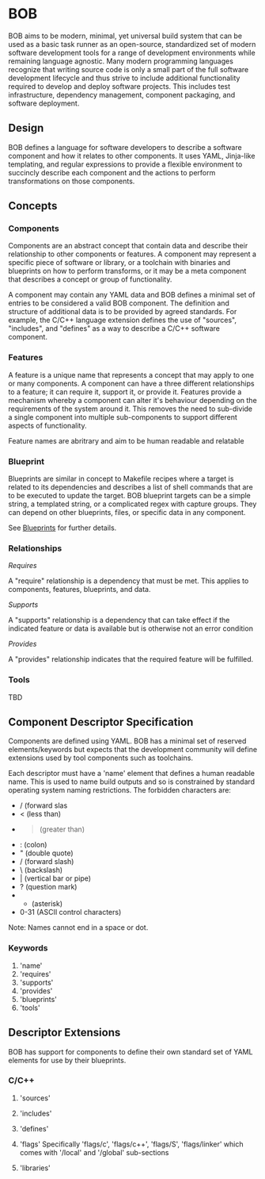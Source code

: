 # BOB

BOB aims to be modern, minimal, yet universal build system that can be used as a basic task runner as
 an open-source, standardized set of modern software development tools for a range of development environments while remaining language agnostic.
Many modern programming languages recognize that writing source code is only a small part of the full software development lifecycle and thus strive to include additional functionality required to develop and deploy software projects. This includes test infrastructure, dependency management, component packaging, and software deployment.

## Design
BOB defines a language for software developers to describe a software component and how it relates to other components.
It uses YAML, Jinja-like templating, and regular expressions to provide a flexible environment to succincly describe each component and the actions to perform transformations on those components.

## Concepts
### Components
Components are an abstract concept that contain data and describe their relationship to other components or features.
A component may represent a specific piece of software or library, or a toolchain with binaries and blueprints on how to perform transforms, or it may be a meta component that describes a concept or group of functionality.

A component may contain any YAML data and BOB defines a minimal set of entries to be considered a valid BOB component.
The definition and structure of additional data is to be provided by agreed standards. For example, the C/C++ language extension defines the use of "sources", "includes", and "defines" as a way to describe a C/C++ software component.

### Features
A feature is a unique name that represents a concept that may apply to one or many components. A component can have a three different relationships to a feature; it can require it, support it, or provide it.
Features provide a mechanism whereby a component can alter it's behaviour depending on the requirements of the system around it. This removes the need to sub-divide a single component into multiple sub-components to support different aspects of functionality.

Feature names are abritrary and aim to be human readable and relatable

### Blueprint
Blueprints are similar in concept to Makefile recipes where a target is related to its dependencies and describes a list of shell commands that are to be executed to update the target.
BOB blueprint targets can be a simple string, a templated string, or a complicated regex with capture groups. They can depend on other blueprints, files, or specific data in any component.

See [Blueprints](docs/blueprints.md) for further details.

### Relationships
*Requires*

A "require" relationship is a dependency that must be met. This applies to components, features, blueprints, and data.

*Supports*

A "supports" relationship is a dependency that can take effect if the indicated feature or data is available but is otherwise not an error condition

*Provides*

A "provides" relationship indicates that the required feature will be fulfilled.

### Tools
TBD

## Component Descriptor Specification
Components are defined using YAML. BOB has a minimal set of reserved elements/keywords but expects that the development community will define extensions used by tool components such as toolchains.

Each descriptor must have a 'name' element that defines a human readable name. This is used to name build outputs and so is constrained by standard operating system naming restrictions.
The forbidden characters are:

- / (forward slas
- < (less than)
- > (greater than)
- : (colon)
- " (double quote)
- / (forward slash)
- \ (backslash)
- | (vertical bar or pipe)
- ? (question mark)
- * (asterisk)
- 0-31 (ASCII control characters)

Note: Names cannot end in a space or dot.

### Keywords

1. 'name'
2. 'requires'
3. 'supports'
4. 'provides'
5. 'blueprints'
6. 'tools'

## Descriptor Extensions
BOB has support for components to define their own standard set of YAML elements for use by their blueprints.

### C/C++

1. 'sources'

2. 'includes'

3. 'defines'

4. 'flags'
Specifically 'flags/c', 'flags/c++', 'flags/S', 'flags/linker' which comes with '/local' and '/global' sub-sections

5. 'libraries'